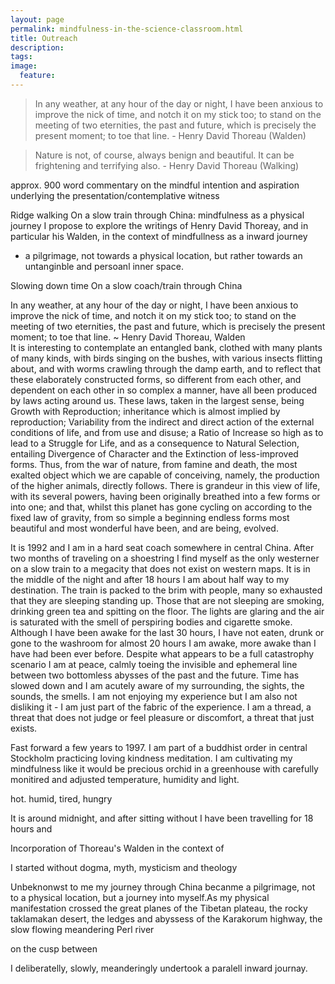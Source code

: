 ```yaml
---
layout: page
permalink: mindfulness-in-the-science-classroom.html
title: Outreach
description:
tags:
image:
  feature:
---
```

<blockquote>
In any weather, at any hour of the day or night, I have been anxious to improve the nick of time, and notch it on my stick too; to stand on the meeting of two eternities, the past and future, which is precisely the present moment; to toe that line. - Henry David Thoreau (Walden)
</blockquote>

<blockquote>
Nature is not, of course, always benign and beautiful. It can be frightening and terrifying also. - Henry David Thoreau (Walking)
</blockquote>

approx. 900 word commentary on the mindful intention and aspiration underlying the presentation/contemplative witness

Ridge walking
On a slow train through China: mindfulness as a physical journey
I propose to explore the writings of Henry David Thoreay, and in particular his Walden, in the context of mindfullness as a inward journey
 
 - a pilgrimage, not towards a physical location, but rather towards an untanginble and persoanl inner space.

Slowing down time
On a slow coach/train through China
<div class="well">
In any weather, at any hour of the day or night, I have been anxious to improve the nick of time, and notch it on my stick too; to stand on the meeting of two eternities, the past and future, which is precisely the present moment; to toe that line. ~ Henry David Thoreau, Walden
</div>

<div class="well">
It is interesting to contemplate an entangled bank, clothed with many plants of many kinds, with birds singing on the bushes, with various insects flitting about, and with worms crawling through the damp earth, and to reflect that these elaborately constructed forms, so different from each other, and dependent on each other in so complex a manner, have all been produced by laws acting around us. These laws, taken in the largest sense, being Growth with Reproduction; inheritance which is almost implied by reproduction; Variability from the indirect and direct action of the external conditions of life, and from use and disuse; a Ratio of Increase so high as to lead to a Struggle for Life, and as a consequence to Natural Selection, entailing Divergence of Character and the Extinction of less-improved forms. Thus, from the war of nature, from famine and death, the most exalted object which we are capable of conceiving, namely, the production of the higher animals, directly follows. There is grandeur in this view of life, with its several powers, having been originally breathed into a few forms or into one; and that, whilst this planet has gone cycling on according to the fixed law of gravity, from so simple a beginning endless forms most beautiful and most wonderful have been, and are being, evolved.


</div>

It is 1992 and I am in a hard seat coach somewhere in central China. After two months of traveling on a shoestring I find myself as the only westerner on a slow train to a megacity that does not exist on western maps. It is in the middle of the night and after 18 hours I am about half way to my destination. The train is packed to the brim with people, many so exhausted that they are sleeping standing up. Those that are not sleeping are smoking, drinking green tea and spitting on the floor. The lights are glaring and the air is saturated with the smell of perspiring bodies and cigarette smoke. Although I have been awake for the last 30 hours, I have not eaten, drunk or gone to the washroom for almost 20 hours  I am awake, more awake than I have had been ever before. Despite what appears to be a full catastrophy scenario I am at peace, calmly toeing the invisible and ephemeral line between two bottomless abysses of the past and the future. Time has slowed down and I am acutely aware of my surrounding, the sights, the sounds, the smells. I am not enjoying my experience but I am also not disliking it - I am just part of the fabric of the experience. I am a thread, a threat that does not judge or feel pleasure or discomfort, a threat that just exists.

 Fast forward a few years to 1997. I am part of a buddhist order in central Stockholm practicing loving kindness meditation. I am cultivating my mindfulness like it would be precious orchid in a greenhouse with carefully monitired and adjusted temperature, humidity and light.

hot. humid, tired, hungry

 It is around midnight, and after sitting without I have been travelling for 18 hours and



Incorporation of Thoreau's Walden in the context of 

I started 
without dogma, myth, mysticism and theology

Unbeknonwst to me my journey through China becanme a pilgrimage, not to a physical location, but a journey into myself.As my physical manifestation crossed the great planes of the Tibetan plateau, the rocky taklamakan desert, the ledges and abyssess of the Karakorum highway, the slow flowing meandering Perl river 

on the cusp between

I deliberatelly, slowly, meanderingly undertook a paralell inward journay. 